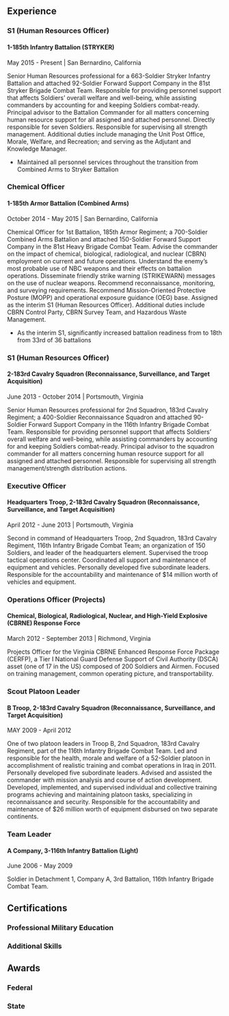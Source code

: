 ## Experience
### S1 (Human Resources Officer)
#### 1-185th Infantry Battalion (STRYKER)
May 2015 - Present | San Bernardino, California

Senior Human Resources professional for a 663-Soldier Stryker Infantry Battalion and attached 92-Soldier Forward Support Company in the 81st Stryker Brigade Combat Team. Responsible for providing personnel support that affects Soldiers’ overall welfare and well-being, while assisting commanders by accounting for and keeping Soldiers combat-ready. Principal advisor to the Battalion Commander for all matters concerning human resource support for all assigned and attached personnel. Directly responsible for seven Soldiers. Responsible for supervising all strength management. Additional duties include managing the Unit Post Office, Morale, Welfare, and Recreation; and serving as the Adjutant and Knowledge Manager.
- Maintained all personnel services throughout the transition from Combined Arms to Stryker Battalion

### Chemical Officer
#### 1-185th Armor Battalion (Combined Arms)
October 2014 - May 2015 | San Bernardino, California

Chemical Officer for 1st Battalion, 185th Armor Regiment; a 700-Soldier Combined Arms Battalion and attached 150-Soldier Forward Support Company in the 81st Heavy Brigade Combat Team. Advise the commander on the impact of chemical, biological, radiological, and nuclear (CBRN) employment on current and future operations. Understand the enemy’s most probable use of NBC weapons and their effects on battalion operations. Disseminate friendly strike warning (STRIKEWARN) messages on the use of nuclear weapons. Recommend reconnaissance, monitoring, and surveying requirements. Recommend Mission-Oriented Protective Posture (MOPP) and operational exposure guidance (OEG) base. Assigned as the interim S1 (Human Resources Officer). Additional duties include CBRN Control Party, CBRN Survey Team, and Hazardous Waste Management.
- As the interim S1, significantly increased battalion readiness from to 18th from 33rd of 36 battalions

### S1 (Human Resources Officer)
#### 2-183rd Cavalry Squadron (Reconnaissance, Surveillance, and Target Acquisition)
June 2013 - October 2014 | Portsmouth, Virginia

Senior Human Resources professional for 2nd Squadron, 183rd Cavalry Regiment; a 400-Soldier Reconnaissance Squadron and attached 90-Soldier Forward Support Company in the 116th Infantry Brigade Combat Team. Responsible for providing personnel support that affects Soldiers’ overall welfare and well-being, while assisting commanders by accounting for and keeping Soldiers combat-ready. Principal advisor to the squadron commander for all matters concerning human resource support for all assigned and attached personnel. Responsible for supervising all strength management/strength distribution actions.

### Executive Officer
#### Headquarters Troop, 2-183rd Cavalry Squadron (Reconnaissance, Surveillance, and Target Acquisition)
April 2012 - June 2013 | Portsmouth, Virginia

Second in command of Headquarters Troop, 2nd Squadron, 183rd Cavalry Regiment, 116th Infantry Brigade Combat Team; an organization of 150 Soldiers, and leader of the headquarters element. Supervised the troop tactical operations center. Coordinated all support and maintenance of equipment and vehicles. Personally developed five subordinate leaders. Responsible for the accountability and maintenance of $14 million worth of vehicles and equipment.

### Operations Officer (Projects)
#### Chemical, Biological, Radiological, Nuclear, and High-Yield Explosive (CBRNE) Response Force
March 2012 - September 2013 | Richmond, Virginia

Projects Officer for the Virginia CBRNE Enhanced Response Force Package (CERFP), a Tier I National Guard Defense Support of Civil Authority (DSCA) asset (one of 17 in the US) composed of 200 Soldiers and Airmen. Focused on training management, common operating picture, and transportability.

### Scout Platoon Leader
#### B Troop, 2-183rd Cavalry Squadron (Reconnaissance, Surveillance, and Target Acquisition)
MAY 2009 - April 2012

One of two platoon leaders in Troop B, 2nd Squadron, 183rd Cavalry Regiment, part of the 116th Infantry Brigade Combat Team. Led and responsible for the health, morale and welfare of a 52-Soldier platoon in accomplishment of realistic training and combat operations in Iraq in 2011. Personally developed five subordinate leaders. Advised and assisted the commander with mission analysis and course of action development. Developed, implemented, and supervised individual and collective training programs achieving and maintaining platoon tasks, specializing in reconnaissance and security. Responsible for the accountability and maintenance of $26 million worth of equipment disbursed on two separate continents.

### Team Leader
#### A Company, 3-116th Infantry Battalion (Light)
June 2006 - May 2009

Soldier in Detachment 1, Company A, 3rd Battalion, 116th Infantry Brigade Combat Team.

## Certifications
### Professional Military Education

### Additional Skills

## Awards
### Federal
### State
